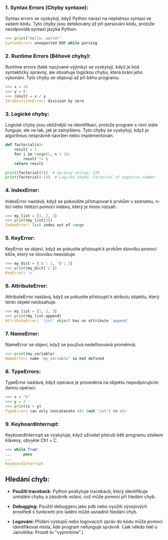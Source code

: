
### 1. Syntax Errors (Chyby syntaxe):

Syntax errors se vyskytují, když Python narazí na neplatnou syntaxi ve vašem kódu. Tyto chyby jsou detekovány již při parsování kódu, protože neodpovídá syntaxi jazyka Python.

```Python
>>> print("Hello, world!"
SyntaxError: unexpected EOF while parsing
```

### 2. Runtime Errors (Běhové chyby):

Runtime errors (také nazývané výjimky) se vyskytují, když je kód syntakticky správný, ale obsahuje logickou chybu, která brání jeho vykonání. Tyto chyby se objevují až při běhu programu.

```Python
>>> x = 10
>>> y = 0
>>> result = x / y
ZeroDivisionError: division by zero
```

### 3. Logické chyby:

Logické chyby jsou obtížnější na identifikaci, protože program s nimi stále funguje, ale ne tak, jak je zamýšleno. Tyto chyby se vyskytují, když je algoritmus nesprávně navržen nebo implementován.

```Python
def factorial(n):
    result = 1
    for i in range(1, n + 1):
        result *= i
    return result

print(factorial(5))  # Správný výstup: 120
print(factorial(-1))  # Logická chyba: Factorial of negative number
```

### 4. IndexError:

IndexError nastává, když se pokoušíte přistupovat k prvkům v seznamu, n-tici nebo řetězci pomocí indexu, který je mimo rozsah.

```Python
>>> my_list = [1, 2, 3]
>>> print(my_list[3])
IndexError: list index out of range
```

### 5. KeyError:

KeyError se objeví, když se pokusíte přistoupit k prvkům slovníku pomocí klíče, který ve slovníku neexistuje.

```Python
>>> my_dict = {'a': 1, 'b': 2}
>>> print(my_dict['c'])
KeyError: 'c'
```

### 6. AttributeError:

AttributeError nastává, když se pokusíte přistoupit k atributu objektu, který tento objekt neobsahuje.

```Python
>>> my_list = [1, 2, 3]
>>> print(my_list.append)
AttributeError: 'list' object has no attribute 'append'
```

### 7. NameError:

NameError se objeví, když se používá nedefinovaná proměnná.

```Python
>>> print(my_variable)
NameError: name 'my_variable' is not defined
```

### 8. TypeErrors:

TypeError nastává, když operace je provedena na objektu nepodporujícím danou operaci.

```Python
>>> x = "5"
>>> y = 2
>>> print(x + y)
TypeError: can only concatenate str (not "int") to str
```

### 9. KeyboardInterrupt:

KeyboardInterrupt se vyskytuje, když uživatel přeruší běh programu stiskem klávesy, obvykle Ctrl + C.

```Python
>>> while True:
...     pass
... 
KeyboardInterrupt
```

## Hledání chyb:

- **Použití traceback:** Python poskytuje traceback, který identifikuje umístění chyby a zásobník volání, což může pomoci při hledání chyb.

- **Debugging:** Použití debuggeru jako pdb nebo využití vývojových prostředí s funkcemi pro ladění může usnadnit hledání chyb.

- **Logování:** Přidání výstupů nebo logovacích zpráv do kódu může pomoci identifikovat místa, kde program nefunguje správně. (Jak někdo řekl u Janoštíka: Prostě to "vyprintíme".)